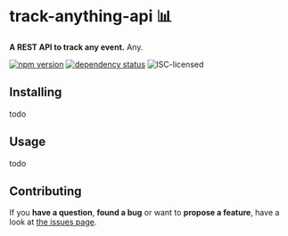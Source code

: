 # track-anything-api 📊

**A REST API to track any event.** Any.

[![npm version](https://img.shields.io/npm/v/track-anything-api.svg)](https://www.npmjs.com/package/track-anything-api)
[![dependency status](https://img.shields.io/david/derhuerst/track-anything-api.svg)](https://david-dm.org/derhuerst/track-anything-api)
![ISC-licensed](https://img.shields.io/github/license/derhuerst/track-anything-api.svg)


## Installing

todo


## Usage

todo


## Contributing

If you **have a question**, **found a bug** or want to **propose a feature**, have a look at [the issues page](https://github.com/derhuerst/track-anything-api/issues).

